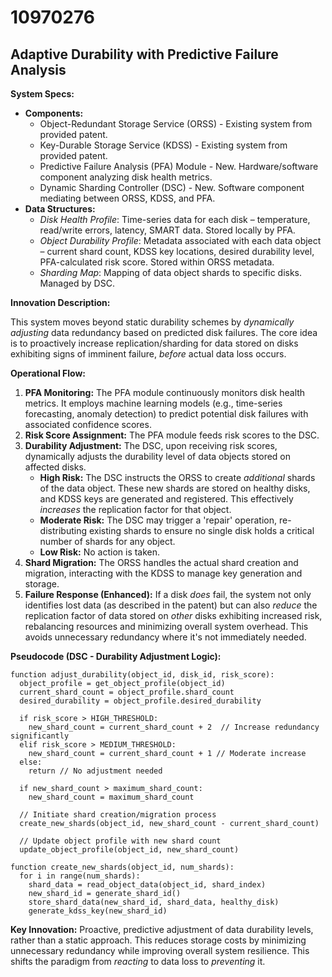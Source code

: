 # 10970276

## Adaptive Durability with Predictive Failure Analysis

**System Specs:**

*   **Components:**
    *   Object-Redundant Storage Service (ORSS) - Existing system from provided patent.
    *   Key-Durable Storage Service (KDSS) - Existing system from provided patent.
    *   Predictive Failure Analysis (PFA) Module - New.  Hardware/software component analyzing disk health metrics.
    *   Dynamic Sharding Controller (DSC) - New.  Software component mediating between ORSS, KDSS, and PFA.
*   **Data Structures:**
    *   *Disk Health Profile*:  Time-series data for each disk – temperature, read/write errors, latency, SMART data.  Stored locally by PFA.
    *   *Object Durability Profile*:  Metadata associated with each data object – current shard count, KDSS key locations, desired durability level, PFA-calculated risk score. Stored within ORSS metadata.
    *   *Sharding Map*: Mapping of data object shards to specific disks. Managed by DSC.

**Innovation Description:**

This system moves beyond static durability schemes by *dynamically adjusting* data redundancy based on predicted disk failures.  The core idea is to proactively increase replication/sharding for data stored on disks exhibiting signs of imminent failure, *before* actual data loss occurs.

**Operational Flow:**

1.  **PFA Monitoring:** The PFA module continuously monitors disk health metrics. It employs machine learning models (e.g., time-series forecasting, anomaly detection) to predict potential disk failures with associated confidence scores.
2.  **Risk Score Assignment:** The PFA module feeds risk scores to the DSC.
3.  **Durability Adjustment:** The DSC, upon receiving risk scores, dynamically adjusts the durability level of data objects stored on affected disks.
    *   **High Risk:**  The DSC instructs the ORSS to create *additional* shards of the data object. These new shards are stored on healthy disks, and KDSS keys are generated and registered. This effectively *increases* the replication factor for that object.
    *   **Moderate Risk:** The DSC may trigger a 'repair' operation, re-distributing existing shards to ensure no single disk holds a critical number of shards for any object.
    *   **Low Risk:** No action is taken.
4.  **Shard Migration:**  The ORSS handles the actual shard creation and migration, interacting with the KDSS to manage key generation and storage.
5.  **Failure Response (Enhanced):**  If a disk *does* fail, the system not only identifies lost data (as described in the patent) but can also *reduce* the replication factor of data stored on *other* disks exhibiting increased risk, rebalancing resources and minimizing overall system overhead.  This avoids unnecessary redundancy where it's not immediately needed.

**Pseudocode (DSC - Durability Adjustment Logic):**

```
function adjust_durability(object_id, disk_id, risk_score):
  object_profile = get_object_profile(object_id)
  current_shard_count = object_profile.shard_count
  desired_durability = object_profile.desired_durability

  if risk_score > HIGH_THRESHOLD:
    new_shard_count = current_shard_count + 2  // Increase redundancy significantly
  elif risk_score > MEDIUM_THRESHOLD:
    new_shard_count = current_shard_count + 1 // Moderate increase
  else:
    return // No adjustment needed

  if new_shard_count > maximum_shard_count:
    new_shard_count = maximum_shard_count

  // Initiate shard creation/migration process
  create_new_shards(object_id, new_shard_count - current_shard_count)

  // Update object profile with new shard count
  update_object_profile(object_id, new_shard_count)

function create_new_shards(object_id, num_shards):
  for i in range(num_shards):
    shard_data = read_object_data(object_id, shard_index)
    new_shard_id = generate_shard_id()
    store_shard_data(new_shard_id, shard_data, healthy_disk)
    generate_kdss_key(new_shard_id)
```

**Key Innovation:** Proactive, predictive adjustment of data durability levels, rather than a static approach. This reduces storage costs by minimizing unnecessary redundancy while improving overall system resilience. This shifts the paradigm from *reacting* to data loss to *preventing* it.